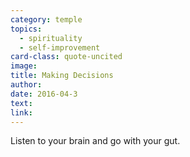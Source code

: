 ```yaml
---
category: temple
topics:
  - spirituality
  - self-improvement
card-class: quote-uncited
image:
title: Making Decisions
author:
date: 2016-04-3
text:  
link:
---
```

Listen to your brain and go with your gut.
